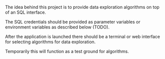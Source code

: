 The idea behind this project is to provide data exploration algorithms on top of an SQL interface.

The SQL credentials should be provided as parameter variables or environment variables as described below (TODO).

After the application is launched there should be a terminal or web interface for selecting algorithms for data exploration.

Temporarily this will function as a test ground for algorithms.
